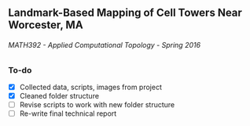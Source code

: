 ## Landmark-Based Mapping of Cell Towers Near Worcester, MA
###### MATH392 - Applied Computational Topology - Spring 2016

### To-do
- [x] Collected data, scripts, images from project
- [x] Cleaned folder structure
- [ ] Revise scripts to work with new folder structure
- [ ] Re-write final technical report

